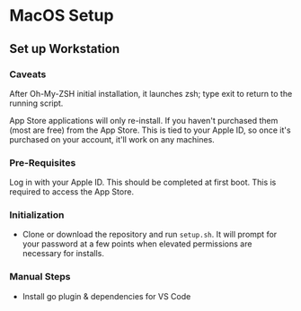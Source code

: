 # MacOS Setup #

## Set up Workstation ##

### Caveats ###

After Oh-My-ZSH initial installation, it launches zsh; type exit to return to the running script.

App Store applications will only re-install.  If you haven't purchased them (most are free) from the App Store.  This is tied to your Apple ID, so once it's purchased on your account, it'll work on any machines.

### Pre-Requisites ###

Log in with your Apple ID.  This should be completed at first boot.  This is required to access the App Store.

### Initialization ###

* Clone or download the repository and run `setup.sh`.  It will prompt for your password at a few points when elevated permissions are necessary for installs.

### Manual Steps ###

* Install go plugin & dependencies for VS Code

